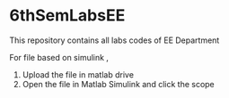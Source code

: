 # 6thSemLabsEE
This repository contains all labs codes of EE Department

For file based on simulink ,
1. Upload the file in matlab drive
2. Open the file in Matlab Simulink and click the scope



